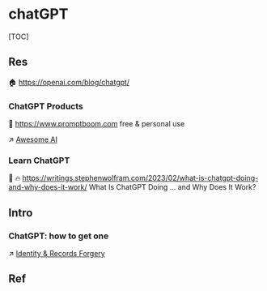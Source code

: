 # chatGPT

[TOC]



## Res
🏠 https://openai.com/blog/chatgpt/


### ChatGPT Products
🔗 https://www.promptboom.com
free & personal use

↗ [Awesome AI](../../../../🔑%20CS_Core/🧰%20Generic%20Tools%20&%20Projects/🕶️%20Awesome%20List/Awesome%20AI/Awesome%20AI.md)


### Learn ChatGPT
📄 🔥 https://writings.stephenwolfram.com/2023/02/what-is-chatgpt-doing-and-why-does-it-work/
What Is ChatGPT Doing … and Why Does It Work?



## Intro
### ChatGPT: how to get one 
↗ [Identity & Records Forgery](../../../../CyberSecurity/⛈️%20Risk%20Management/🐗%20Cybersecurity%20Threats%20&%20Attacks/Social%20Engineering%20&%20Physical%20Security/Identity%20&%20Records%20Forgery.md)



## Ref
[ 国内如何注册 ChatGPT]: https://zblogs.top/how-to-register-openai-chatgpt-in-china/
[注册ChatGPT全攻略]: https://mirror.xyz/boxchen.eth/9O9CSqyKDj4BKUIil7NC1Sa1LJM-3hsPqaeW_QjfFBc
